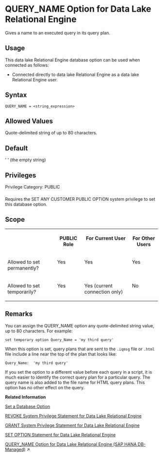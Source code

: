 <!-- loioa64cbcec84f21015a49bf2d389632729 -->

# QUERY\_NAME Option for Data Lake Relational Engine

Gives a name to an executed query in its query plan.



## Usage

This data lake Relational Engine database option can be used when connected as follows:

-   Connected directly to data lake Relational Engine as a data lake Relational Engine user.



<a name="loioa64cbcec84f21015a49bf2d389632729__query_name_syntax1"/>

## Syntax

```
QUERY_NAME = <string_expression>
```



<a name="loioa64cbcec84f21015a49bf2d389632729__query_name_values1"/>

## Allowed Values

Quote-delimited string of up to 80 characters.



<a name="loioa64cbcec84f21015a49bf2d389632729__query_name_default1"/>

## Default

' ' \(the empty string\)



<a name="loioa64cbcec84f21015a49bf2d389632729__query_name_priv1"/>

## Privileges

Privilege Category: PUBLIC



### 

Requires the SET ANY CUSTOMER PUBLIC OPTION system privilege to set this database option.



<a name="loioa64cbcec84f21015a49bf2d389632729__query_name_scope1"/>

## Scope


<table>
<tr>
<th valign="top">

 

</th>
<th valign="top">

PUBLIC Role

</th>
<th valign="top">

For Current User

</th>
<th valign="top">

For Other Users

</th>
</tr>
<tr>
<td valign="top">

Allowed to set permanently?

</td>
<td valign="top">

Yes

</td>
<td valign="top">

Yes

</td>
<td valign="top">

Yes

</td>
</tr>
<tr>
<td valign="top">

Allowed to set temporarily?

</td>
<td valign="top">

Yes

</td>
<td valign="top">

Yes \(current connection only\)

</td>
<td valign="top">

No

</td>
</tr>
</table>



<a name="loioa64cbcec84f21015a49bf2d389632729__query_name_remarks1"/>

## Remarks

You can assign the QUERY\_NAME option any quote-delimited string value, up to 80 characters. For example:

```
set temporary option Query_Name = 'my third query'
```

When this option is set, query plans that are sent to the `.iqmsg` file or `.html` file include a line near the top of the plan that looks like:

```
Query_Name:  'my third query'
```

If you set the option to a different value before each query in a script, it is much easier to identify the correct query plan for a particular query. The query name is also added to the file name for HTML query plans. This option has no other effect on the query.

**Related Information**  


[Set a Database Option](set-a-database-option-0dcb893.md "You set options with the SET OPTION statement.")

[REVOKE System Privilege Statement for Data Lake Relational Engine](../080-sql-statements/revoke-system-privilege-statement-for-data-lake-relational-engine-a3eadda.md "Removes specific system privileges from specific users and the right to administer the privilege.")

[GRANT System Privilege Statement for Data Lake Relational Engine](../080-sql-statements/grant-system-privilege-statement-for-data-lake-relational-engine-a3dfcb0.md "Grants specific system privileges to users or roles, with or without administrative rights.")

[SET OPTION Statement for Data Lake Relational Engine](../080-sql-statements/set-option-statement-for-data-lake-relational-engine-a625da7.md "Changes options that affect the behavior of the database and its compatibility with Transact-SQL. Setting the value of an option can change the behavior for all users or an individual user, in either a temporary or permanent scope.")

[QUERY_NAME Option for Data Lake Relational Engine (SAP HANA DB-Managed)](https://help.sap.com/viewer/a898e08b84f21015969fa437e89860c8/2024_1_QRC/en-US/46c2fe6f4e30441c982519451fa6a6bf.html "Gives a name to an executed query in its query plan.") :arrow_upper_right:

